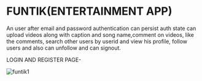 #            FUNTIK(ENTERTAINMENT APP)
An user after email and password authentication can persist auth state can upload videos along with caption and song name,comment
on videos, like the comments, search other users by userid and view his profile, follow users and also can unfollow and can signout.

LOGIN AND REGISTER PAGE-

![funtik1](https://github.com/Adasv9423/funtik/assets/76847225/9c90be7e-edc3-44a0-981a-5dc0d1d1b665)


